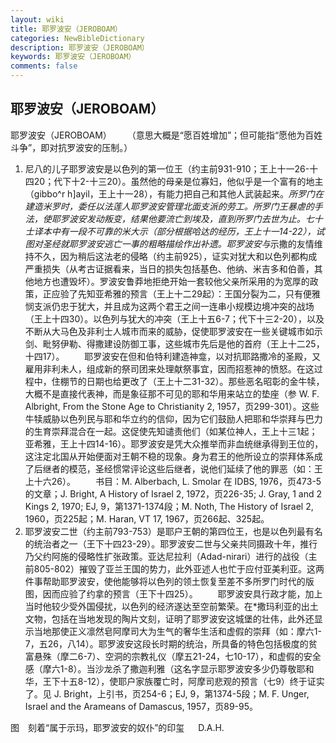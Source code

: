 ```yaml
---
layout: wiki
title: 耶罗波安（JEROBOAM）
categories: NewBibleDictionary
description: 耶罗波安（JEROBOAM）
keywords: 耶罗波安（JEROBOAM）
comments: false
---
```


## 耶罗波安（JEROBOAM）



耶罗波安（JEROBOAM）
　　（意思大概是“愿百姓增加”；但可能指“愿他为百姓斗争”，即对抗罗波安的压制。）
1. 尼八的儿子耶罗波安是以色列的第一位王（约主前931-910；王上十一26-十四20；代下十2-十三20）。虽然他的母亲是位寡妇，他似乎是一个富有的地主（gibbo^r h]ayil，王上十一28），有能力把自己和其他人武装起来。*所罗门在建造米罗时，委任以法莲人耶罗波安管理北面支派的劳工。所罗门王暴虐的手法，使耶罗波安发动叛变，结果他要流亡到埃及，直到所罗门去世为止。七十士译本中有一段不可靠的米大示（部分根据哈达的经历，王上十一14-22），试图对圣经就耶罗波安逃亡一事的粗略描绘作出补遗。耶罗波安与*示撒的友情维持不久，因为稍后这法老的侵略（约主前925），证实对犹大和以色列都构成严重损失（从考古证据看来，当日的损失包括基色、他纳、米吉多和伯善，其他地方也遭毁坏）。罗波安鲁莽地拒绝开始一套较他父亲所采用的为宽厚的政策，正应验了先知亚希雅的预言（王上十二29起）：王国分裂为二，只有便雅悯支派仍忠于犹大，并且成为这两个君王之间一连串小规模边境冲突的战场（王上十四30）。以色列与犹大的冲突（王上十五6-7；代下十三2-20），以及不断从大马色及非利士人城市而来的威胁，促使耶罗波安在一些关键城市如示剑、毗努伊勒、得撒建设防御工事，这些城市先后是他的首府（王上十二25，十四17）。
　　耶罗波安在但和伯特利建造神龛，以对抗耶路撒冷的圣殿，又雇用非利未人，组成新的祭司团来处理献祭事宜，因而招惹神的愤怒。在这过程中，住棚节的日期也给更改了（王上十二31-32）。那些恶名昭彰的金牛犊，大概不是直接代表神，而是象征那不可见的耶和华用来站立的垫座（参 W. F. Albright, From the Stone Age to Christianity 2,
1957，页299-301）。这些牛犊威胁以色列民与耶和华立约的信仰，因为它们鼓励人把耶和华崇拜与巴力的生育崇拜混合在一起。这促使先知谴责他们（如某位神人，王上十三1起；亚希雅，王上十四14-16）。耶罗波安是凭大众推举而非血统继承得到王位的，这注定北国从开始便面对王朝不稳的现象。身为君王的他所设立的崇拜体系成了后继者的模范，圣经惯常评论这些后继者，说他们延续了他的罪恶（如：王上十六26）。
　　书目：M. Alberbach, L. Smolar 在 IDBS, 1976，页473-5的文章；J. Bright, A History of Israel 2, 1972，页226-35; J. Gray, 1 and 2 Kings 2, 1970; EJ, 9，第1371-1374段；M. Noth, The History of Israel 2, 1960，页225起；M. Haran, VT 17, 1967，页266起、325起。
2. 耶罗波安二世（约主前793-753）是耶户王朝的第四位王，也是以色列最有名的统治者之一（王下十四23-29）。耶罗波安二世与父亲共同摄政十年，推行乃父约阿施的侵略性扩张政策。亚达尼拉利（Adad-nirari）进行的战役（主前805-802）摧毁了亚兰王国的势力，此外亚述人也忙于应付亚美利亚。这两件事帮助耶罗波安，使他能够将以色列的领土恢复至差不多所罗门时代的版图，因而应验了约拿的预言（王下十四25）。
　　耶罗波安具行政才能，加上当时他较少受外国侵扰，以色列的经济遂达至空前繁荣。在*撒玛利亚的出土文物，包括在当地发现的陶片文刻，证明了耶罗波安这城堡的壮伟，此外还显示当地那使正义凛然皂阿摩司大为生气的奢华生活和虚假的崇拜（如：摩六1-7，五26，八14）。耶罗波安这段长时期的统治，所具备的特色包括极度的贫富悬殊（摩二6-7）、空洞的宗教礼仪（摩五21-24，七10-17），和虚假的安全感（摩六1-8）。当沙龙杀了撒迦利雅（这名字显示耶罗波安多少仍尊敬耶和华，王下十五8-12），使耶户家族覆亡时，阿摩司悲观的预言（七9）终于证实了。见 J. Bright，上引书，页254-6；EJ,
9，第1374-5段；M. F. Unger, Israel and the
Arameans of Damascus, 1957，页89-95。
　




图　刻着“属于示玛，耶罗波安的奴仆”的印玺
　
D.A.H.





